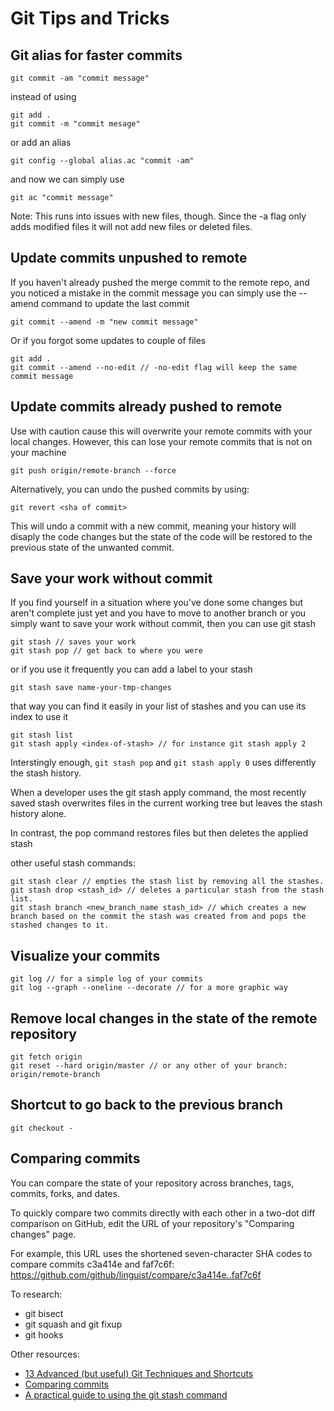 # Git Tips and Tricks

## Git alias for faster commits

```
git commit -am "commit message"
```

instead of using

```
git add .
git commit -m "commit mesage"
```

or add an alias

```
git config --global alias.ac "commit -am"
```

and now we can simply use

```
git ac "commit message"
```

Note: This runs into issues with new files, though. Since the -a flag only adds modified files it will not add new files or deleted files. 

## Update commits unpushed to remote


If you haven't already pushed the merge commit to the remote repo, and you noticed a mistake in the commit message you can simply use the --amend command to update the last commit

```
git commit --amend -m "new commit message"
```

Or if you forgot some updates to couple of files

```
git add .
git commit --amend --no-edit // -no-edit flag will keep the same commit message
```

## Update commits already pushed to remote

Use with caution cause this will overwrite your remote commits with your local changes. However, this can lose your remote commits that is not on your machine

```
git push origin/remote-branch --force
```

Alternatively, you can undo the pushed commits by using:

```
git revert <sha of commit>
```

This will undo a commit with a new commit, meaning your history will disaply the code changes but the state of the code will be restored to the previous state of the unwanted commit.

## Save your work without commit

If you find yourself in a situation where you've done some changes but aren't complete just yet and you have to move to another branch or you simply want to save your work without commit, then you can use git stash

```
git stash // saves your work
git stash pop // get back to where you were
```

or if you use it frequently you can add a label to your stash

```
git stash save name-your-tmp-changes

```

that way you can find it easily in your list of stashes and you can use its index to use it

```
git stash list
git stash apply <index-of-stash> // for instance git stash apply 2
```

Interstingly enough, `git stash pop` and `git stash apply 0` uses differently the stash history.

When a developer uses the git stash apply command, the most recently saved stash overwrites files in the current working tree but leaves the stash history alone. 

In contrast, the pop command restores files but then deletes the applied stash

other useful stash commands:

```
git stash clear // empties the stash list by removing all the stashes.
git stash drop <stash_id> // deletes a particular stash from the stash list.
git stash branch <new_branch_name stash_id> // which creates a new branch based on the commit the stash was created from and pops the stashed changes to it.
```

## Visualize your commits

```
git log // for a simple log of your commits
git log --graph --oneline --decorate // for a more graphic way
```

## Remove local changes in the state of the remote repository

```
git fetch origin
git reset --hard origin/master // or any other of your branch: origin/remote-branch
```

## Shortcut to go back to the previous branch

```
git checkout -
```

## Comparing commits
You can compare the state of your repository across branches, tags, commits, forks, and dates.

To quickly compare two commits directly with each other in a two-dot diff comparison on GitHub, edit the URL of your repository's "Comparing changes" page.

For example, this URL uses the shortened seven-character SHA codes to compare commits c3a414e and faf7c6f: https://github.com/github/linguist/compare/c3a414e..faf7c6f


To research:
 - git bisect
 - git squash and git fixup
 - git hooks

Other resources:
 - [13 Advanced (but useful) Git Techniques and Shortcuts](https://www.youtube.com/watch?v=ecK3EnyGD8o)
 - [Comparing commits](https://docs.github.com/en/pull-requests/committing-changes-to-your-project/viewing-and-comparing-commits/comparing-commits)
 - [A practical guide to using the git stash command](https://opensource.com/article/21/4/git-stash)
